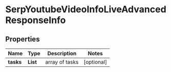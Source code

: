 # SerpYoutubeVideoInfoLiveAdvancedResponseInfo


## Properties

| Name | Type | Description | Notes |
|------------ | ------------- | ------------- | -------------|
**tasks** | **List<SerpYoutubeVideoInfoLiveAdvancedTaskInfo>** | array of tasks |[optional]|